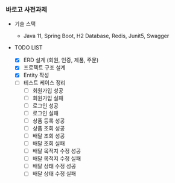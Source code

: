 ### 바로고 사전과제

- 기술 스택
  - Java 11, Spring Boot, H2 Database, Redis, Junit5, Swagger

- TODO LIST
    - [X] ERD 설계 (회원, 인증, 제품, 주문)
    - [X] 프로젝트 구조 설계
    - [X] Entity 작성
    - [ ] 테스트 케이스 정리
      - [ ] 회원가입 성공
      - [ ] 회원가입 실패
      - [ ] 로그인 성공
      - [ ] 로그인 실패
      - [ ] 상품 등록 성공
      - [ ] 상품 조회 성공
      - [ ] 배달 조회 성공
      - [ ] 배달 조회 실패
      - [ ] 배달 목적지 수정 성공
      - [ ] 배달 목적지 수정 실패
      - [ ] 배달 상태 수정 성공
      - [ ] 배달 상태 수정 실패